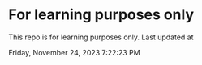 # For learning purposes only
This repo is for learning purposes only.
Last updated at

Friday, November 24, 2023 7:22:23 PM

